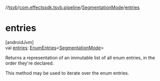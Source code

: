 //[tsvb](../../../index.md)/[com.effectssdk.tsvb.pipeline](../index.md)/[SegmentationMode](index.md)/[entries](entries.md)

# entries

[androidJvm]\
val [entries](entries.md): [EnumEntries](https://kotlinlang.org/api/latest/jvm/stdlib/kotlin.enums/-enum-entries/index.html)&lt;[SegmentationMode](index.md)&gt;

Returns a representation of an immutable list of all enum entries, in the order they're declared.

This method may be used to iterate over the enum entries.
